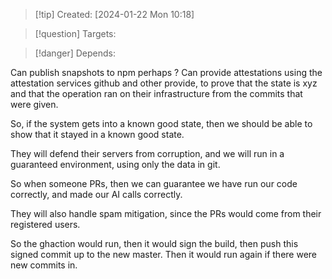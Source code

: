 
>[!tip] Created: [2024-01-22 Mon 10:18]

>[!question] Targets: 

>[!danger] Depends: 

Can publish snapshots to npm perhaps ?
Can provide attestations using the attestation services github and other provide, to prove that the state is xyz and that the operation ran on their infrastructure from the commits that were given.

So, if the system gets into a known good state, then we should be able to show that it stayed in a known good state.

They will defend their servers from corruption, and we will run in a guaranteed environment, using only the data in git.

So when someone PRs, then we can guarantee we have run our code correctly, and made our AI calls correctly.

They will also handle spam mitigation, since the PRs would come from their registered users.

So the ghaction would run, then it would sign the build, then push this signed commit up to the new master.  Then it would run again if there were new commits in.